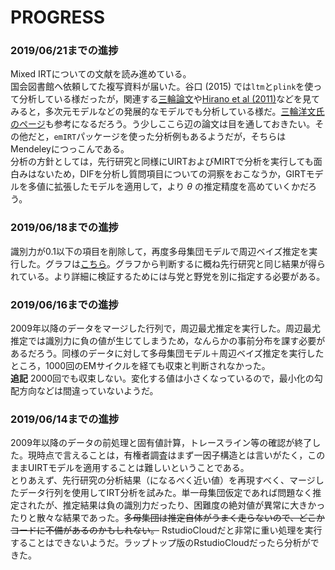 # PROGRESS

### 2019/06/21までの進捗
Mixed IRTについての文献を読み進めている。  
国会図書館へ依頼してた複写資料が届いた。谷口 (2015) では`ltm`と`plink`を使って分析している様だったが，関連する[三輪論文](paper/RPS058.pdf)や[Hirano et al (2011)](paper/japan.pdf)などを見てみると，多次元モデルなどの発展的なモデルでも分析している様だ。[三輪洋文氏のページ](https://sites.google.com/site/miwahirofumi/home)も参考になるだろう。う少しここら辺の論文は目を通しておきたい。その他だと，`emIRT`パッケージを使った分析例もあるようだが，そちらはMendeleyにつっこんである。  
分析の方針としては，先行研究と同様にUIRTおよびMIRTで分析を実行しても面白みはないため，DIFを分析し質問項目についての洞察をおこなうか，GIRTモデルを多値に拡張したモデルを適用して，より $\theta$ の推定精度を高めていくかだろう。

### 2019/06/18までの進捗
識別力が0.1以下の項目を削除して，再度多母集団モデルで周辺ベイズ推定を実行した。グラフは[こちら](/graphics/mg_after_2009.png)。グラフから判断するに概ね先行研究と同じ結果が得られている。より詳細に検証するためには与党と野党を別に指定する必要がある。

### 2019/06/16までの進捗
2009年以降のデータをマージした行列で，周辺最尤推定を実行した。周辺最尤推定では識別力に負の値が生じてしまうため，なんらかの事前分布を課す必要があるだろう。同様のデータに対して多母集団モデル＋周辺ベイズ推定を実行したところ，1000回のEMサイクルを経ても収束と判断されなかった。  
**追記** 2000回でも収束しない。変化する値は小さくなっているので，最小化の勾配方向などは間違っていないようだ。

### 2019/06/14までの進捗
2009年以降のデータの前処理と固有値計算，トレースライン等の確認が終了した。現時点で言えることは，有権者調査はまず一因子構造とは言いがたく，このままUIRTモデルを適用することは難しいということである。  
とりあえず、先行研究の分析結果（になるべく近い値）を再現すべく、マージしたデータ行列を使用してIRT分析を試みた。単一母集団仮定であれば問題なく推定されたが、推定結果は負の識別力だったり、困難度の絶対値が異常に大きかったりと散々な結果であった。~~多母集団は推定自体がうまく走らないので、どこかコードに不備があるのかもしれない。~~ RstudioCloudだと非常に重い処理を実行することはできないようだ。ラップトップ版のRstudioCloudだったら分析ができた。
